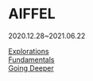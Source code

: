 # AIFFEL
2020.12.28~2021.06.22

[Explorations](https://github.com/IsaacTips/AIFFEL/tree/master/Exploration)<br>
[Fundamentals](https://github.com/IsaacTips/AIFFEL/tree/master/Fundamentals)<br>
[Going Deeper](https://github.com/IsaacTips/AIFFEL/tree/master/Going_Deeper)

